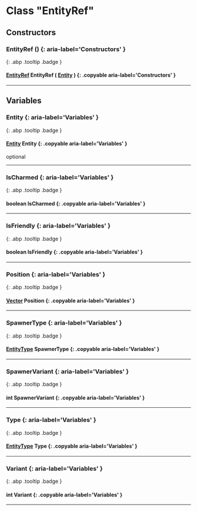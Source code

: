 # Class "EntityRef"
## Constructors
### EntityRef () {: aria-label='Constructors' }
[ ](#){: .abp .tooltip .badge }
#### [EntityRef](../EntityRef) EntityRef ( [Entity](../Entity ) ) {: .copyable aria-label='Constructors' }

___ 
## Variables
### Entity {: aria-label='Variables' }
[ ](#){: .abp .tooltip .badge }
#### [Entity](../Entity) Entity {: .copyable aria-label='Variables' }
optional 

___ 
### IsCharmed {: aria-label='Variables' }
[ ](#){: .abp .tooltip .badge }
#### boolean IsCharmed  {: .copyable aria-label='Variables' }

___ 
### IsFriendly {: aria-label='Variables' }
[ ](#){: .abp .tooltip .badge }
#### boolean IsFriendly  {: .copyable aria-label='Variables' }

___ 
### Position {: aria-label='Variables' }
[ ](#){: .abp .tooltip .badge }
#### [Vector](../Vector) Position  {: .copyable aria-label='Variables' }

___ 
### SpawnerType {: aria-label='Variables' }
[ ](#){: .abp .tooltip .badge }
#### [EntityType](../enums/EntityType) SpawnerType  {: .copyable aria-label='Variables' }

___ 
### SpawnerVariant {: aria-label='Variables' }
[ ](#){: .abp .tooltip .badge }
#### int SpawnerVariant  {: .copyable aria-label='Variables' }

___ 
### Type {: aria-label='Variables' }
[ ](#){: .abp .tooltip .badge }
#### [EntityType](../enums/EntityType) Type  {: .copyable aria-label='Variables' }

___ 
### Variant {: aria-label='Variables' }
[ ](#){: .abp .tooltip .badge }
#### int Variant  {: .copyable aria-label='Variables' }

___ 
